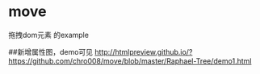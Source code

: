 # move
拖拽dom元素 的example


##新增属性图，demo可见
http://htmlpreview.github.io/?https://github.com/chro008/move/blob/master/Raphael-Tree/demo1.html
